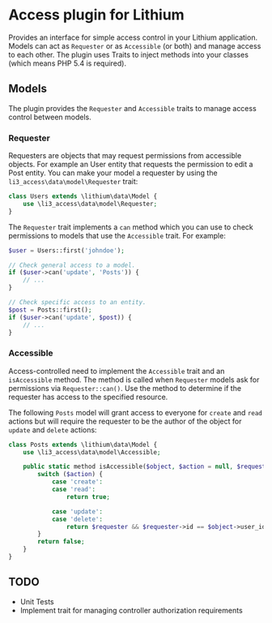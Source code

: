 # Access plugin for Lithium

Provides an interface for simple access control in your Lithium application. Models can act as
`Requester` or as `Accessible` (or both) and manage access to each other. The plugin uses Traits
to inject methods into your classes (which means PHP 5.4 is required).

## Models

The plugin provides the `Requester` and `Accessible` traits to manage access control between
models.

### Requester

Requesters are objects that may request permissions from accessible objects. For example an User
entity that requests the permission to edit a Post entity. You can make your model a requester by
using the `li3_access\data\model\Requester` trait:

```php
class Users extends \lithium\data\Model {
    use \li3_access\data\model\Requester;
}
```

The `Requester` trait implements a `can` method which you can use to check permissions to models
that use the `Accessible` trait. For example:

```php
$user = Users::first('johndoe');

// Check general access to a model.
if ($user->can('update', 'Posts')) {
	// ...
}

// Check specific access to an entity.
$post = Posts::first();
if ($user->can('update', $post)) {
    // ...
}
```

### Accessible

Access-controlled need to implement the `Accessible` trait and an `isAccessible` method. The method
is called when `Requester` models ask for permissions via `Requester::can()`. Use the method to
determine if the requester has access to the specified resource.

The following `Posts` model will grant access to everyone for `create` and `read` actions but will
require the requester to be the author of the object for `update` and `delete` actions:

```php
class Posts extends \lithium\data\Model {
    use \li3_access\data\model\Accessible;

    public static method isAccessible($object, $action = null, $requester = null) {
        switch ($action) {
        	case 'create':
        	case 'read':
        		return true;

        	case 'update':
        	case 'delete':
        		return $requester && $requester->id == $object->user_id;
        }
        return false;
    }
}
```

## TODO

- Unit Tests
- Implement trait for managing controller authorization requirements